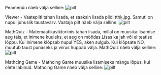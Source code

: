 Peamenüü näeb välja selline:
![pilt](https://user-images.githubusercontent.com/93324363/194486845-06b13e89-28c6-4619-8fa1-4a5ab59c5735.png)

Viewer - Vaatepilti tahan lisada, et saaksin lisada pildi tthk.jpg. Samuti on nupul juhuslik taustavärv.
Vaataja pilt näeb välja selline:
![pilt](https://user-images.githubusercontent.com/93324363/194487130-54de41b0-e98b-46f8-ad28-7bebe15403af.png)

MathQuiz - Matemaatikaviktoriinis tahan lisada, millal on muusika lisamise aeg täis, et inimene kuuleks, et aeg on möödas.Lisas ka jah või ei teatise lõppu. 
Kui inimene klõpsab nupul YES, aken sulgub. Kui klõpsate NO, muutub taust punaseks ja viirus hüppab välja.
MathQuiz näeb välja selline:
![pilt](https://user-images.githubusercontent.com/93324363/194487274-39d67e81-7502-4206-bccf-03beefb8a511.png)


Mathcing Game - Mathcing Game muusika lisamiseks mängu lõpus, kui olete läbinud.
Mathcing Game näeb välja selline:
![pilt](https://user-images.githubusercontent.com/93324363/194487385-571cf8ff-8ca0-4d2f-a8ce-b8628d9f3866.png)

